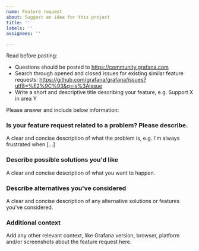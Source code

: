 ```yaml
---
name: Feature request
about: Suggest an idea for this project
title: ''
labels: ''
assignees: ''

---
```


Read before posting:

- Questions should be posted to https://community.grafana.com
- Search through opened and closed issues for existing similar feature requests: https://github.com/grafana/grafana/issues?utf8=%E2%9C%93&q=is%3Aissue
- Write a short and descriptive title describing your feature, e.g. Support X in area Y

Please answer and include below information:

### Is your feature request related to a problem? Please describe.
A clear and concise description of what the problem is, e.g. I'm always frustrated when [...]

### Describe possible solutions you'd like
A clear and concise description of what you want to happen.

### Describe alternatives you've considered
A clear and concise description of any alternative solutions or features you've considered.

### Additional context
Add any other relevant context, like Grafana version, browser, platform and/or screenshots about the feature request here.